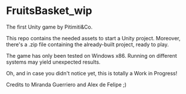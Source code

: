 # FruitsBasket_wip
The first Unity game by Pitimiti&amp;Co.

This repo contains the needed assets to start a Unity project. Moreover, there's a .zip file containing the already-built project, ready to play.

The game has only been tested on Windows x86. Running on different systems may yield unexpected results.

Oh, and in case you didn't notice yet, this is totally a Work in Progress!

Credits to Miranda Guerriero and Alex de Felipe ;)
